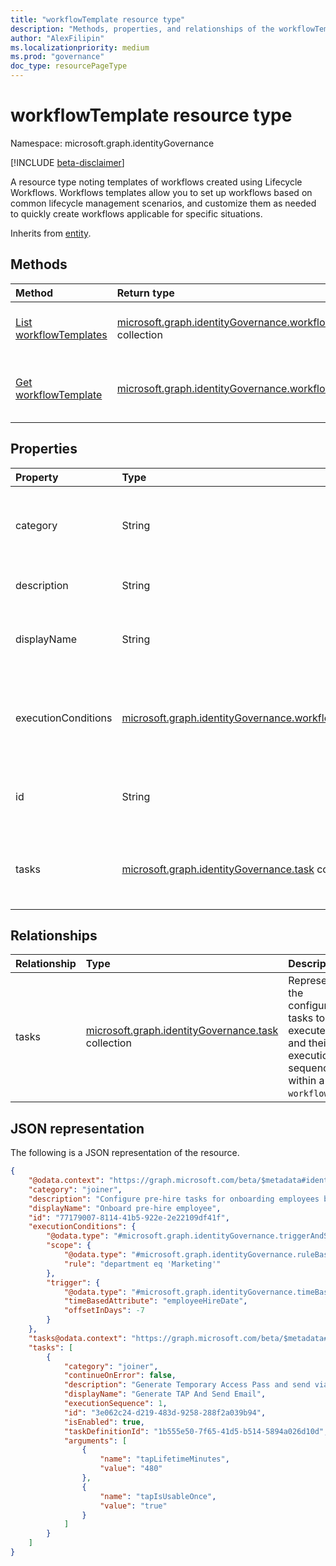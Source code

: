 ```yaml
---
title: "workflowTemplate resource type"
description: "Methods, properties, and relationships of the workflowTemplate resource type"
author: "AlexFilipin"
ms.localizationpriority: medium
ms.prod: "governance"
doc_type: resourcePageType
---
```


# workflowTemplate resource type

Namespace: microsoft.graph.identityGovernance

[!INCLUDE [beta-disclaimer](../../includes/beta-disclaimer.md)]

A resource type noting templates of workflows created using Lifecycle Workflows. Workflows templates allow you to set up workflows based on common lifecycle management scenarios, and customize them as needed to quickly create workflows applicable for specific situations.

Inherits from [entity](../resources/entity.md).

## Methods

|Method|Return type|Description|
|:---|:---|:---|
|[List workflowTemplates](../api/identitygovernance-workflowtemplate-list.md)|[microsoft.graph.identityGovernance.workflowTemplate](../resources/identitygovernance-workflowtemplate.md) collection|Get a list of the [workflowTemplate](../resources/identitygovernance-workflowtemplate.md) objects and their properties.|
|[Get workflowTemplate](../api/identitygovernance-workflowtemplate-get.md)|[microsoft.graph.identityGovernance.workflowTemplate](../resources/identitygovernance-workflowtemplate.md)|Read the properties and relationships of a [workflowTemplate](../resources/identitygovernance-workflowtemplate.md) object.|

## Properties

|Property|Type|Description|
|:---|:---|:---|
|category|String|The category of the workflow template.The possible values are: `joiner`, `leaver`.|
|description|String|The description of the `workflowTemplate`.|
|displayName|String|The display name of the `workflowTemplate`. <br><br>Supports  `orderby`.|
|executionConditions|[microsoft.graph.identityGovernance.workflowExecutionConditions](../resources/identitygovernance-workflowexecutionconditions.md)|Conditions describing when to execute the workflow and the criteria to identify in-scope subject set.|
|id|String|The unique identifier for the `workflowTemplate`. Inherited from [entity](../resources/entity.md).|
|tasks|[microsoft.graph.identityGovernance.task](../resources/identitygovernance-task.md) collection|Represents the configured tasks to execute and their execution sequence within a `workflow`.|

## Relationships

|Relationship|Type|Description|
|:---|:---|:---|
|tasks|[microsoft.graph.identityGovernance.task](../resources/identitygovernance-task.md) collection|Represents the configured tasks to execute and their execution sequence within a `workflow`.|

## JSON representation

The following is a JSON representation of the resource.
<!-- {
  "blockType": "resource",
  "keyProperty": "id",
  "@odata.type": "microsoft.graph.identityGovernance.workflowTemplate",
  "baseType": "microsoft.graph.entity",
  "openType": false
}
-->
``` json
{
    "@odata.context": "https://graph.microsoft.com/beta/$metadata#identityGovernance/lifecycleWorkflows/workflowTemplates/$entity",
    "category": "joiner",
    "description": "Configure pre-hire tasks for onboarding employees before their first day",
    "displayName": "Onboard pre-hire employee",
    "id": "77179007-8114-41b5-922e-2e22109df41f",
    "executionConditions": {
        "@odata.type": "#microsoft.graph.identityGovernance.triggerAndScopeBasedConditions",
        "scope": {
            "@odata.type": "#microsoft.graph.identityGovernance.ruleBasedSubjectSet",
            "rule": "department eq 'Marketing'"
        },
        "trigger": {
            "@odata.type": "#microsoft.graph.identityGovernance.timeBasedAttributeTrigger",
            "timeBasedAttribute": "employeeHireDate",
            "offsetInDays": -7
        }
    },
    "tasks@odata.context": "https://graph.microsoft.com/beta/$metadata#identityGovernance/lifecycleWorkflows/workflowTemplates('77179007-8114-41b5-922e-2e22109df41f')/tasks",
    "tasks": [
        {
            "category": "joiner",
            "continueOnError": false,
            "description": "Generate Temporary Access Pass and send via email to user's manager",
            "displayName": "Generate TAP And Send Email",
            "executionSequence": 1,
            "id": "3e062c24-d219-483d-9258-288f2a039b94",
            "isEnabled": true,
            "taskDefinitionId": "1b555e50-7f65-41d5-b514-5894a026d10d",
            "arguments": [
                {
                    "name": "tapLifetimeMinutes",
                    "value": "480"
                },
                {
                    "name": "tapIsUsableOnce",
                    "value": "true"
                }
            ]
        }
    ]
}
```
